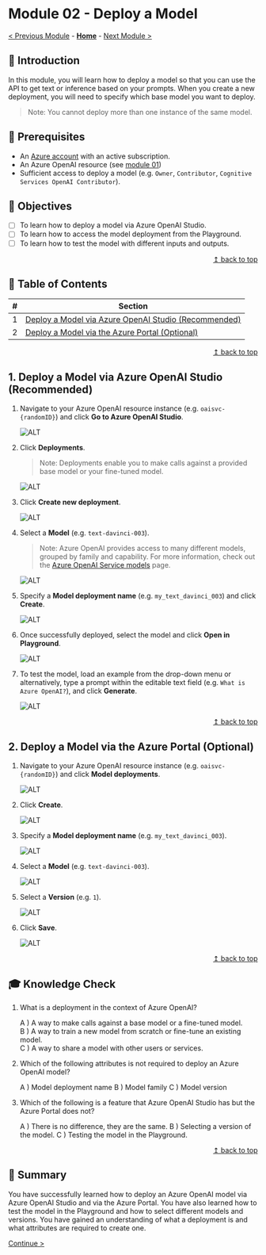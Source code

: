 # Module 02 - Deploy a Model

[< Previous Module](./module01.md) - **[Home](../README.md)** - [Next Module >](./module03.md)

## :loudspeaker: Introduction

In this module, you will learn how to deploy a model so that you can use the API to get text or inference based on your prompts. When you create a new deployment, you will need to specify which base model you want to deploy.

> Note: You cannot deploy more than one instance of the same model.

## :thinking: Prerequisites

* An [Azure account](https://azure.microsoft.com/free/) with an active subscription.
* An Azure OpenAI resource (see [module 01](./module01.md))
* Sufficient access to deploy a model (e.g. `Owner`, `Contributor`, `Cognitive Services OpenAI Contributor`).

## :dart: Objectives

* [ ] To learn how to deploy a model via Azure OpenAI Studio.
* [ ] To learn how to access the model deployment from the Playground.
* [ ] To learn how to test the model with different inputs and outputs.

<div align="right"><a href="#readme">↥ back to top</a></div>

## :bookmark_tabs: Table of Contents

| #  | Section |
| --- | --- |
| 1 | [Deploy a Model via Azure OpenAI Studio (Recommended)](#1-deploy-a-model-via-azure-openai-studio-recommended) |
| 2 | [Deploy a Model via the Azure Portal (Optional)](#2-deploy-a-model-via-the-azure-portal-optional) |

<div align="right"><a href="#readme">↥ back to top</a></div>

## 1. Deploy a Model via Azure OpenAI Studio (Recommended)

1. Navigate to your Azure OpenAI resource instance (e.g. `oaisvc-{randomID}`) and click **Go to Azure OpenAI Studio**.

    ![ALT](../images/modules/module02/02.07.png)

1. Click **Deployments**.

    > Note: Deployments enable you to make calls against a provided base model or your fine-tuned model.

    ![ALT](../images/modules/module02/02.08.png)

1. Click **Create new deployment**.

    ![ALT](../images/modules/module02/02.09.png)

1. Select a **Model** (e.g. `text-davinci-003`).

    > Note: Azure OpenAI provides access to many different models, grouped by family and capability. For more information, check out the [Azure OpenAI Service models](https://learn.microsoft.com/azure/cognitive-services/openai/concepts/models) page.

    ![ALT](../images/modules/module02/02.10.png)

1. Specify a **Model deployment name** (e.g. `my_text_davinci_003`) and click **Create**.

    ![ALT](../images/modules/module02/02.11.png)

1. Once successfully deployed, select the model and click **Open in Playground**.

    ![ALT](../images/modules/module02/02.12.png)

1. To test the model, load an example from the drop-down menu or alternatively, type a prompt within the editable text field (e.g. `What is Azure OpenAI?`), and click **Generate**.

    ![ALT](../images/modules/module02/02.13.png)

<div align="right"><a href="#readme">↥ back to top</a></div>

## 2. Deploy a Model via the Azure Portal (Optional)

1. Navigate to your Azure OpenAI resource instance (e.g. `oaisvc-{randomID}`) and click **Model deployments**.

    ![ALT](../images/modules/module02/02.01.png)

1. Click **Create**.

    ![ALT](../images/modules/module02/02.02.png)

1. Specify a **Model deployment name** (e.g. `my_text_davinci_003`).

    ![ALT](../images/modules/module02/02.03.png)

1. Select a **Model** (e.g. `text-davinci-003`).

    ![ALT](../images/modules/module02/02.04.png)

1. Select a **Version** (e.g. `1`).

    ![ALT](../images/modules/module02/02.05.png)

1. Click **Save**.

    ![ALT](../images/modules/module02/02.06.png)

<div align="right"><a href="#readme">↥ back to top</a></div>

## :mortar_board: Knowledge Check

1. What is a deployment in the context of Azure OpenAI?

    A ) A way to make calls against a base model or a fine-tuned model.  
    B ) A way to train a new model from scratch or fine-tune an existing model.  
    C ) A way to share a model with other users or services.

2. Which of the following attributes is not required to deploy an Azure OpenAI model?

    A ) Model deployment name
    B ) Model family
    C ) Model version

3. Which of the following is a feature that Azure OpenAI Studio has but the Azure Portal does not?

    A ) There is no difference, they are the same.
    B ) Selecting a version of the model.
    C ) Testing the model in the Playground.

<div align="right"><a href="#readme">↥ back to top</a></div>

## :tada: Summary

You have successfully learned how to deploy an Azure OpenAI model via Azure OpenAI Studio and via the Azure Portal. You have also learned how to test the model in the Playground and how to select different models and versions. You have gained an understanding of what a deployment is and what attributes are required to create one.

[Continue >](../modules/module02.md)
